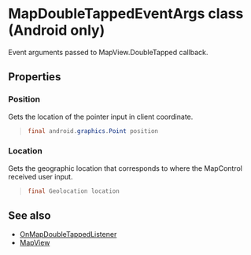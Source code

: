 
# MapDoubleTappedEventArgs class (Android only)

Event arguments passed to MapView.DoubleTapped callback.

## Properties

### Position

Gets the location of the pointer input in client coordinate.

>```java
> final android.graphics.Point position
>```

### Location

Gets the geographic location that corresponds to where the MapControl received user input.

>```java
> final Geolocation location
> ```

## See also

* [OnMapDoubleTappedListener](OnMapDoubleTappedListener-interface.md)
* [MapView](../MapView-class.md)